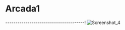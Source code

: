 # Arcada1
---------------------------------------!
![Screenshot_4](https://user-images.githubusercontent.com/82707510/188615856-5545c8be-afd0-41bc-ae8c-c18f51b6f414.png)
